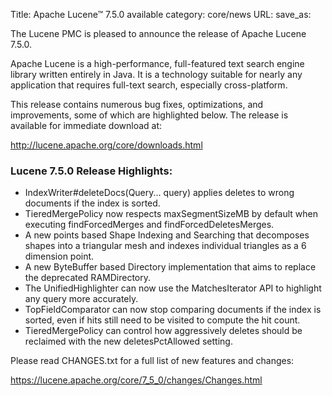 Title: Apache Lucene™ 7.5.0 available
category: core/news
URL: 
save_as: 

The Lucene PMC is pleased to announce the release of Apache Lucene 7.5.0.

Apache Lucene is a high-performance, full-featured text search engine library written entirely in Java. It is a technology suitable for nearly any application that requires full-text search, especially cross-platform.

This release contains numerous bug fixes, optimizations, and improvements, some of which are highlighted below. The release is available for immediate download at:

  <http://lucene.apache.org/core/downloads.html>

### Lucene 7.5.0 Release Highlights:

  * IndexWriter#deleteDocs(Query... query) applies deletes to wrong documents if the index is sorted.
  * TieredMergePolicy now respects maxSegmentSizeMB by default when executing findForcedMerges and findForcedDeletesMerges.
  * A new points based Shape Indexing and Searching that decomposes shapes into a triangular mesh and indexes individual triangles as a 6 dimension point.
  * A new ByteBuffer based Directory implementation that aims to replace the deprecated RAMDirectory.
  * The UnifiedHighlighter can now use the MatchesIterator API to highlight any query more accurately.
  * TopFieldComparator can now stop comparing documents if the index is sorted, even if hits still need to be visited to compute the hit count.
  * TieredMergePolicy can control how aggressively deletes should be reclaimed with the new deletesPctAllowed setting.

Please read CHANGES.txt for a full list of new features and changes:

  <https://lucene.apache.org/core/7_5_0/changes/Changes.html>

